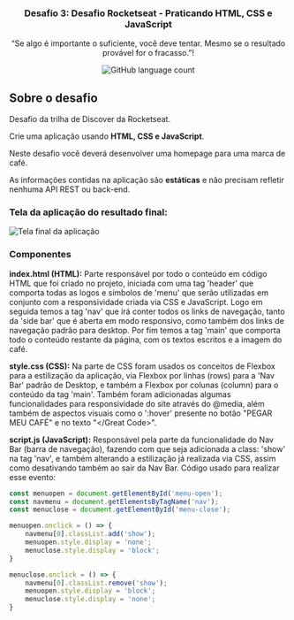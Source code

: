 <h3 align="center">
  Desafio 3: Desafio Rocketseat - Praticando HTML, CSS e JavaScript
</h3>

<p align="center">“Se algo é importante o suficiente, você deve tentar. Mesmo se o resultado provável for o fracasso.”!</p>

<p align="center">
  <img alt="GitHub language count" src="https://img.shields.io/github/languages/count/rocketseat/bootcamp-gostack-desafio-04?color=%2304D361">
</p>

## Sobre o desafio

Desafio da trilha de Discover da Rocketseat.

Crie uma aplicação usando **HTML, CSS e JavaScript**.

Neste desafio você deverá desenvolver uma homepage para uma marca de café.

As informações contidas na aplicação são **estáticas** e não precisam refletir nenhuma API REST ou back-end.

### Tela da aplicação do resultado final:

<img alt="Tela final da aplicação" src="https://danielcanudo.github.io/rocketcoffee/images/tela-final-rocketcoffee.png">

### Componentes

**index.html (HTML):** Parte responsável por todo o conteúdo em código HTML que foi criado no projeto, iniciada com uma tag 'header' que comporta todas as logos e símbolos de 'menu' que serão utilizadas em conjunto com a responsividade criada via CSS e JavaScript. Logo em seguida temos a tag 'nav' que irá conter todos os links de navegação, tanto da 'side bar' que é aberta em modo responsivo, como também dos links de navegação padrão para desktop. Por fim temos a tag 'main' que comporta todo o conteúdo restante da página, com os textos escritos e a imagem do café.

**style.css (CSS):** Na parte de CSS foram usados os conceitos de Flexbox para a estilização da aplicação, via Flexbox por linhas (rows) para a 'Nav Bar' padrão de Desktop, e também a Flexbox por colunas (column) para o conteúdo da tag 'main'. Também foram adicionadas algumas funcionalidades para responsividade do site através do @media, além também de aspectos visuais como o ':hover' presente no botão "PEGAR MEU CAFÉ" e no texto "&lt;&sol;Great Code&gt;".

**script.js (JavaScript):** Responsável pela parte da funcionalidade do Nav Bar (barra de navegação), fazendo com que seja adicionada a class: 'show' na tag 'nav', e também alterando a estilização já realizada via CSS, assim como desativando também ao sair da Nav Bar. Código usado para realizar esse evento:

```js
const menuopen = document.getElementById('menu-open');
const navmenu = document.getElementsByTagName('nav');
const menuclose = document.getElementById('menu-close');

menuopen.onclick = () => {
    navmenu[0].classList.add('show');
    menuopen.style.display = 'none';
    menuclose.style.display = 'block';
}

menuclose.onclick = () => {
    navmenu[0].classList.remove('show');
    menuopen.style.display = 'block';
    menuclose.style.display = 'none';
}
```
